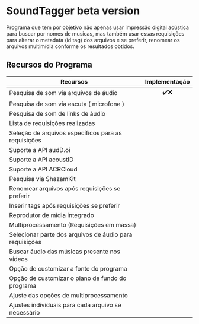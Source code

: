 # SoundTagger beta version

Programa que tem por objetivo não apenas usar impressão digital acústica para buscar por nomes de musicas, mas também
usar essas requisições para alterar o metadata (id tag) dos arquivos e se preferir, renomear os arquivos multimídia
conforme os resultados obtidos.
 
## Recursos do Programa

| Recursos                                                | Implementação |
|---------------------------------------------------------|:-------------:|
| Pesquisa de som via arquivos de áudio                   |      ✔️❌       |
| Pesquisa de som via escuta ( microfone )                |               |
| Pesquisa de som de links de áudio                       |               |
| Lista de requisições realizadas                         |               |
| Seleção de arquivos específicos para as requisições     |               |
| Suporte a API audD.oi                                   |               |
| Suporte a API acoustID                                  |               |
| Suporte a API ACRCloud                                  |               |
| Pesquisa via ShazamKit                                  |               |
| Renomear arquivos após requisições se preferir          |               |
| Inserir tags após requisições se preferir               |               |
| Reprodutor de mídia integrado                           |               |
| Multiprocessamento (Requisições em massa)               |               |
| Selecionar parte dos arquivos de áudio para requisições |               |
| Buscar áudio das músicas presente nos vídeos            |               |
| Opção de customizar a fonte do programa                 |               |
| Opção de customizar o plano de fundo do programa        |               |
| Ajuste das opções de multiprocessamento                 |               |
| Ajustes indivíduais para cada arquivo se necessário     |               |
